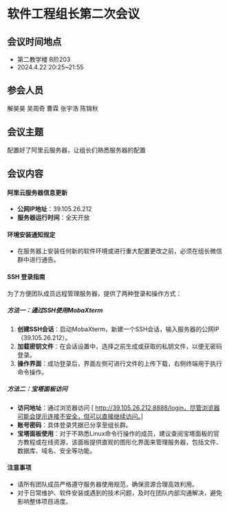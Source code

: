 # 软件工程组长第二次会议

## 会议时间地点

- 第二教学楼 B阶203
- 2024.4.22  20:25~21:55

## 参会人员

解昊昊 吴周奇 曹霖 张宇浩 陈锦秋

## 会议主题

配置好了阿里云服务器，让组长们熟悉服务器的配置

## 会议内容

#### 阿里云服务器信息更新

- **公网IP地址**：39.105.26.212
- **服务器运行时间**：全天开放

#### 环境安装通知规定

- 在服务器上安装任何新的软件环境或进行重大配置更改之前，必须在组长微信群中进行通告。

#### SSH 登录指南

为了方便团队成员远程管理服务器，提供了两种登录和操作方式：

##### 方法一：通过SSH使用MobaXterm

1. **创建SSH会话**：启动MobaXterm，新建一个SSH会话，输入服务器的公网IP（39.105.26.212）。
2. **加载密钥文件**：在会话设置中，选择之前生成或获取的私钥文件，以便无密码登录。
3. **操作界面**：成功登录后，界面左侧可进行文件的上传下载，右侧终端用于执行命令操作。

##### 方法二：宝塔面板访问

- **访问地址**：通过浏览器访问 [ http://39.105.26.212:8888/login，尽管浏览器可能会提示连接不安全，但可以直接继续访问。]
- **账号密码**：具体登录凭据已分享至组长群。
- **宝塔面板使用**：对于不熟悉Linux命令行操作的成员，建议查阅宝塔面板的官方教程或在线资源，该面板提供直观的图形化界面来管理服务器，包括文件、数据库、域名、安全等功能。

#### 注意事项

- 请所有团队成员严格遵守服务器使用规范，确保资源合理高效利用。
- 对于日常维护、软件安装或遇到的技术问题，及时在团队内部沟通解决，避免影响整体项目进度。
